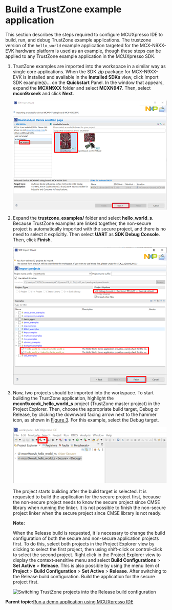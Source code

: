 # Build a TrustZone example application 

This section describes the steps required to configure MCUXpresso IDE to build, run, and debug TrustZone example applications. The trustzone version of the `hello_world` example application targeted for the MCX-N9XX-EVK hardware platform is used as an example, though these steps can be applied to any TrustZone example application in the MCUXpresso SDK.

1.  TrustZone examples are imported into the workspace in a similar way as single core applications. When the SDK zip package for MCX-N9XX-EVK is installed and available in the **Installed SDKs** view, click Import SDK example\(s\)… on the **Quickstart** Panel. In the window that appears, expand the **MCXN9XX** folder and select **MCXN947**. Then, select **mcxn9xxevk** and click **Next**.

    ![](../images/ide_build_trustzone_example_select_board.png "Select the mcxn9xxevk board")

2.  Expand the **trustzone\_examples/** folder and select **hello\_world\_s**. Because TrustZone examples are linked together, the non-secure project is automatically imported with the secure project, and there is no need to select it explicitly. Then select **UART** as **SDK Debug Console**. Then, click **Finish**.

    ![](../images/ide_build_trustzone_example_select_hello_world.png "Select the hello_world TrustZone example")

3.  Now, two projects should be imported into the workspace. To start building the TrustZone application, highlight the **mcxn9xxevk\_hello\_world\_s** project \(TrustZone master project\) in the Project Explorer. Then, choose the appropriate build target, Debug or Release, by clicking the downward facing arrow next to the hammer icon, as shown in [Figure 3](#SELECTBULDTARGET). For this example, select the Debug target.

    ![](../images/ide_build_trustzone_example_select_build_target.png "Selection of the build target in MCUXpresso IDE")

    The project starts building after the build target is selected. It is requested to build the application for the secure project first, because the non-secure project needs to know the secure project since CMSE library when running the linker. It is not possible to finish the non-secure project linker when the secure project since CMSE library is not ready.

    **Note:**

    When the Release build is requested, it is necessary to change the build configuration of both the secure and non-secure application projects first. To do this, select both projects in the Project Explorer view by clicking to select the first project, then using shift-click or control-click to select the second project. Right click in the Project Explorer view to display the context-sensitive menu and select **Build Configurations** \> **Set Active** \> **Release**. This is also possible by using the menu item of **Project** \> **Build Configuration** \> **Set Active** \> **Release**. After switching to the Release build configuration. Build the application for the secure project first.

    ![](../images/ide_build_trustzone_example_switch_projects.png "Switching TrustZone projects into the Release build
                                configuration")


**Parent topic:**[Run a demo application using MCUXpresso IDE](../topics/ide_run_a_demo_application.md)

